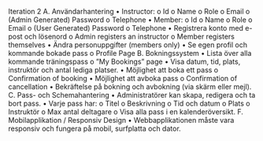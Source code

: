 Iteration 2
A. Användarhantering
• Instructor:
o Id
o Name
o Role
o Email
o (Admin Generated) Password
o Telephone
• Member:
o Id
o Name
o Role
o Email
o (User Generated) Password
o Telephone
• Registrera konto med e-post och lösenord
o Admin registers an instructor
o Member registers themselves
• Ändra personuppgifter (members only)
• Se egen profil och kommande bokade pass
o Profile Page
B. Bokningssystem
• Lista över alla kommande träningspass
o ”My Bookings” page
• Visa datum, tid, plats, instruktör och antal lediga platser.
• Möjlighet att boka ett pass
o Confirmation of booking
• Möjlighet att avboka pass
o Confirmation of cancellation
• Bekräftelse på bokning och avbokning (via skärm eller mejl).
C. Pass- och Schemahantering
• Administratörer kan skapa, redigera och ta bort pass.
• Varje pass har:
o Titel
o Beskrivning
o Tid och datum
o Plats
o Instruktör
o Max antal deltagare
o Visa alla pass i en kalenderöversikt.
F. Mobilapplikation / Responsiv Design
• Webbapplikationen måste vara responsiv och fungera på mobil, surfplatta och dator.
